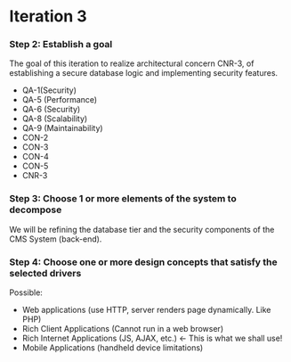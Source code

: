 # Iteration 3
### Step 2: Establish a goal 
The goal of this iteration to realize architectural concern CNR-3, of establishing a secure database logic and implementing security features.

- QA-1(Security)
- QA-5 (Performance)
- QA-6 (Security)
- QA-8 (Scalability)
- QA-9 (Maintainability)
- CON-2
- CON-3
- CON-4
- CON-5
- CNR-3

### Step 3: Choose 1 or more elements of the system to decompose
We will be refining the database tier and the security components of the CMS System (back-end).

### Step 4: Choose one or more design concepts that satisfy the selected drivers

Possible:

- Web applications (use HTTP, server renders page dynamically. Like PHP)
- Rich Client Applications (Cannot run in a web browser)
- Rich Internet Applications (JS, AJAX, etc.) <- This is what we shall use!
- Mobile Applications (handheld device limitations)